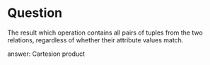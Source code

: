 # Question

The result which operation contains all pairs of tuples from the two relations, regardless of whether their attribute values match.

answer: Cartesion product